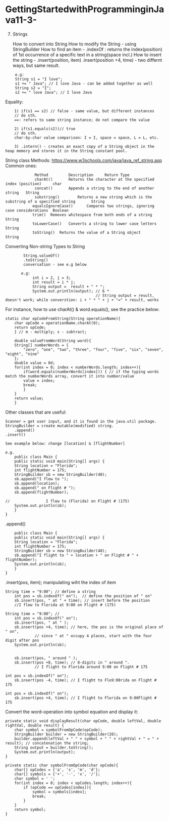 # GettingStartedwithProgramminginJava11-3-

7. Strings 

	How to convert into String
	How to modify the String - using StringBuilder
	How to find an item - .indexOf  : returns the index(position) of 1st occurrence of a specific text in a string(space incl.)
	How to insert the string - .insert(position, item)
				   .insert(position +4, time)		- two differnt ways, but same result.


	    e.g:
	    String s1 = "I love";
	    s1 += " Java"; // I love Java - can be added together as well
	    String s2 = "I";
	    s2 += " love Java"; // I love Java 
    
Equality:
    
	    1) if(s1 == s2) // false - same value, but different instances
		// do sth.
		==: refers to same string instance; do not compare the value

	    2) if(s1.equals(s2))// true
		// do sth.
		char-by-char value comparison: I = I, space = space, L = L, etc.

	    3) .intern() - creates an exact copy of a String object in the heap memory and stores it in the String constant pool.
    
String class Methods: https://www.w3schools.com/java/java_ref_string.asp
Common ones: 

                 Method	    	Description		Return Type
                 charAt()		Returns the character at the specified index (position)		char
                 concat()		Appends a string to the end of another string	String
                 substring()		Returns a new string which is the substring of a specified string		String
                equalsIgnoreCase()		Compares two strings, ignoring case considerations	Boolean
                trim()	Removes whitespace from both ends of a string	String
                toLowerCase()	Converts a string to lower case letters		String
                toString()	Returns the value of a String object		String
		
Converting Non-string Types to String

            String.valueOf()
            .toString()
            conversation - see e.g below
            
           e.g:
                int i = 2, j = 3;
                int result = i * j;
                String output =  result + " * ";
                System.out.println(output); // 6 *
                                            // String output = result, doesn't work; while converstion: i + " * " + j + "=" + result, works 
	
For instance, how to use charAt() & word.equals(), see the practice below:
	
	static char opCodeFromString(String operationName){
		char opCode = operationName.charAt(0);
		return opCode;
	    } // m - multiply; s - subtract;

	    double valueFromWord(String word){
		String[] numberWords = {
			"zero", "one", "two", "three", "four", "five", "six", "seven", "eight", "nine"
		};
		double value = 0d;
		for(int index = 0; index < numberWords.length; index++){
		    if(word.equals(numberWords[index])) { // if the typing words match the numberWords array, convert it into number/value
			value = index;
			break;
		    }
		}
		return value;
	    }
	
	
Other classes that are useful:

    Scanner = get user input, and it is found in the java.util package. 
    StringBuilder = create mutable(modified) string. 
    	.append()
	.insert()
    
    See example below: change [location] & [flightNumber]
    
    e.g.
	    public class Main {
	    public static void main(String[] args) {
		String location = "Florida";
		int flightNumber = 175;
		StringBuilder sb = new StringBuilder(40);
		sb.append("I flew to ");
		sb.append(location);
		sb.append(" on Flight # ");
		sb.append(flightNumber);

	//                I flew to (Florida) on Flight # (175)
		System.out.println(sb);
	    }
	}


.append()
	
	    public class Main {
	    public static void main(String[] args) {
		String location = "Florida";
		int flightNumber = 175;
		StringBuilder sb = new StringBuilder(40);
		sb.append("I flight to " + location + " on Flight # " + flightNumber);
		System.out.println(sb);
	    }
	}
	
.insert(pos, item); manipulating wiht the index of item
	
	String time = "9:00"; // define a string
        int pos = sb.indexOf(" on");  // define the position of " on"
        sb.insert(pos, " at " + time); // insert before the position
		//I flew to Florida at 9:00 on Flight # (175)
	
	String time = "9:00"; //
        int pos = sb.indexOf(" on");  
        sb.insert(pos, " at " );
        sb.insert(pos +4, time); // here, the pos is the original place of " on", 
				 // since " at " occupy 4 places, start with the four digit after pos
        System.out.println(sb);
	
	 
        sb.insert(pos, " around " );
        sb.insert(pos +8, time); // 8-digits in " around ".
				 // I flight to Florida around 9:00 on Flight # 175
	
	int pos = sb.indexOf(" on");  
        sb.insert(pos -4, time); // I flight to Flo9:00rida on Flight # 175
	
	int pos = sb.indexOf(" on");  
        sb.insert(pos +4, time); // I flight to Florida on 9:00Flight # 175
	
	
Convert the word-operation into symbol equation and display it: 
	
	private static void displayResult(char opCode, double leftVal, double rightVal, double result) {
        char symbol = symbolFromOpCode(opCode);
        StringBuilder builder = new StringBuilder(20);
        builder.append(leftVal + " " + symbol + " " + rightVal + " = " + result); // concatenation the string;
        String output = builder.toString();
        System.out.println(output);
    }

    private static char symbolFromOpCode(char opCode){
        char[] opCodes = {'a', 's', 'm', 'd'};
        char[] symbols = {'+', '-', 'x', '/'};
        char symbol = ' ';
        for(int index = 0; index < opCodes.length; index++){
            if (opCode == opCodes[index]){
                symbol = symbols[index];
                break;
            }
        }
        return symbol;
    } 
